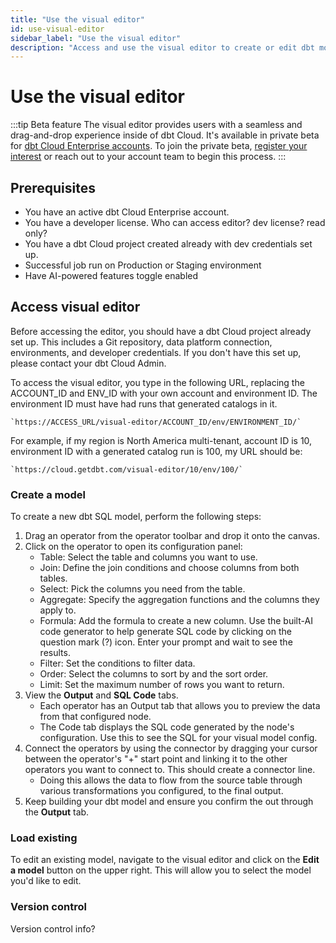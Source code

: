 ```yaml
---
title: "Use the visual editor" 
id: use-visual-editor      
sidebar_label: "Use the visual editor" 
description: "Access and use the visual editor to create or edit dbt models through a visual, drag-and-drop experience inside of dbt Cloud." 
---
```


# Use the visual editor <Lifecycle status='beta'/> 

:::tip Beta feature
The visual editor provides users with a seamless and drag-and-drop experience inside of dbt Cloud. It's available in private beta for [dbt Cloud Enterprise accounts](https://www.getdbt.com/pricing). To join the private beta, [register your interest](https://docs.google.com/forms/d/e/1FAIpQLScPjRGyrtgfmdY919Pf3kgqI5E95xxPXz-8JoVruw-L9jVtxg/viewform) or reach out to your account team to begin this process.
:::

## Prerequisites
- You have an active dbt Cloud Enterprise account.
- You have a developer license. Who can access editor? dev license? read only?
- You have a dbt Cloud project created already with dev credentials set up.
- Successful job run on Production or Staging environment
- Have AI-powered features toggle enabled


## Access visual editor

Before accessing the editor, you should have a dbt Cloud project already set up. This includes a Git repository, data platform connection, environments, and developer credentials. If you don't have this set up, please contact your dbt Cloud Admin.

To access the visual editor, you type in the following URL, replacing the ACCOUNT_ID and ENV_ID with your own account and environment ID. The environment ID must have had runs that generated catalogs in it. 

	`https://ACCESS_URL/visual-editor/ACCOUNT_ID/env/ENVIRONMENT_ID/`

For example, if my region is North America multi-tenant, account ID is 10, environment ID with a generated catalog run is 100, my URL should be:
	
	`https://cloud.getdbt.com/visual-editor/10/env/100/`


### Create a model
To create a new dbt SQL model, perform the following steps:

1. Drag an operator from the operator toolbar and drop it onto the canvas.
2. Click on the operator to open its configuration panel:
	- Table: Select the table and columns you want to use.
	- Join: Define the join conditions and choose columns from both tables.
	- Select: Pick the columns you need from the table.
	- Aggregate: Specify the aggregation functions and the columns they apply to.
	- Formula: Add the formula to create a new column. Use the built-AI code generator to help generate SQL code by clicking on the question mark (?) icon. Enter your prompt and wait to see the results.
	- Filter: Set the conditions to filter data.
	- Order: Select the columns to sort by and the sort order.
	- Limit: Set the maximum number of rows you want to return.
3. View the **Output** and **SQL Code** tabs. 
	- Each operator has an Output tab that allows you to preview the data from that configured node.
	- The Code tab displays the SQL code generated by the node's configuration. Use this to see the SQL for your visual model config.
3. Connect the operators by using the connector by dragging your cursor between the operator's "+" start point and linking it to the other operators you want to connect to. This should create a connector line. 
	- Doing this allows the data to flow from the source table through various transformations you configured, to the final output.
5. Keep building your dbt model and ensure you confirm the out through the **Output** tab.

<Lightbox src="/img/docs/dbt-cloud/visual-editor/visual-editor.jpg" width="100%" title="Visual editor interface that contains a node toolbar and canvas." />

<!-- 
### Configure nodes
- Built-in AI code generator

### View output
-->

### Load existing
To edit an existing model, navigate to the visual editor and click on the **Edit a model** button on the upper right. This will allow you to select the model you'd like to edit.

### Version control

Version control info?
